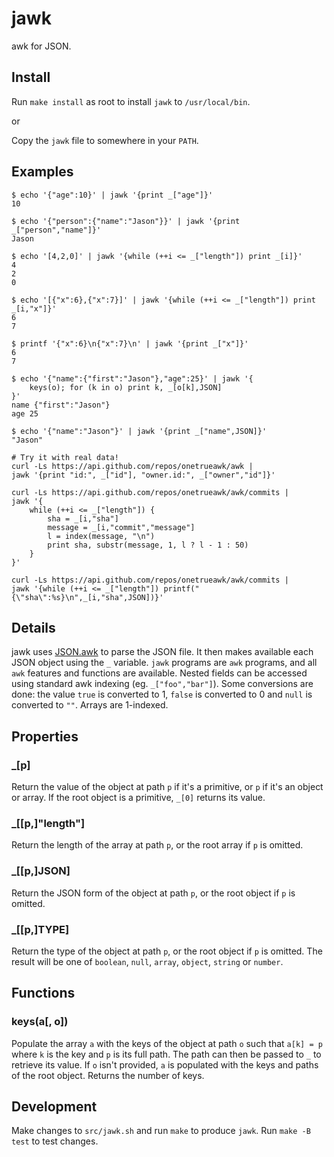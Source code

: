 # jawk

awk for JSON.

## Install

Run `make install` as root to install `jawk` to `/usr/local/bin`.

or

Copy the `jawk` file to somewhere in your `PATH`.

## Examples

```shell
$ echo '{"age":10}' | jawk '{print _["age"]}'
10

$ echo '{"person":{"name":"Jason"}}' | jawk '{print _["person","name"]}'
Jason

$ echo '[4,2,0]' | jawk '{while (++i <= _["length"]) print _[i]}'
4
2
0

$ echo '[{"x":6},{"x":7}]' | jawk '{while (++i <= _["length"]) print _[i,"x"]}'
6
7

$ printf '{"x":6}\n{"x":7}\n' | jawk '{print _["x"]}'
6
7

$ echo '{"name":{"first":"Jason"},"age":25}' | jawk '{
	keys(o); for (k in o) print k, _[o[k],JSON]
}'
name {"first":"Jason"}
age 25

$ echo '{"name":"Jason"}' | jawk '{print _["name",JSON]}'
"Jason"

# Try it with real data!
curl -Ls https://api.github.com/repos/onetrueawk/awk |
jawk '{print "id:", _["id"], "owner.id:", _["owner","id"]}'

curl -Ls https://api.github.com/repos/onetrueawk/awk/commits |
jawk '{
	while (++i <= _["length"]) {
		sha = _[i,"sha"]
		message = _[i,"commit","message"]
		l = index(message, "\n")
		print sha, substr(message, 1, l ? l - 1 : 50)
	}
}'

curl -Ls https://api.github.com/repos/onetrueawk/awk/commits |
jawk '{while (++i <= _["length"]) printf("{\"sha\":%s}\n",_[i,"sha",JSON])}'
```

## Details

jawk uses [JSON.awk](https://github.com/step-/JSON.awk) to parse the JSON file.
It then makes available each JSON object using the `_` variable. `jawk`
programs are `awk` programs, and all `awk` features and functions are
available. Nested fields can be accessed using standard awk indexing (eg.
`_["foo","bar"]`). Some conversions are done: the value `true` is converted to
1, `false` is converted to 0 and `null` is converted to `""`. Arrays are
1-indexed.

## Properties

### _[p]

Return the value of the object at path `p` if it's a primitive, or `p` if it's
an object or array. If the root object is a primitive, `_[0]` returns its
value.

### _[[p,]"length"]

Return the length of the array at path `p`, or the root array if `p` is
omitted.

### _[[p,]JSON]

Return the JSON form of the object at path `p`, or the root object if `p` is
omitted.

### _[[p,]TYPE]

Return the type of the object at path `p`, or the root object if `p` is
omitted. The result will be one of `boolean`, `null`, `array`, `object`,
`string` or `number`.

## Functions

### keys(a[, o])

Populate the array `a` with the keys of the object at path `o` such that `a[k]
= p` where `k` is the key and `p` is its full path. The path can then be passed
to `_` to retrieve its value. If `o` isn't provided, `a` is populated with the
keys and paths of the root object. Returns the number of keys.

## Development

Make changes to `src/jawk.sh` and run `make` to produce `jawk`. Run `make -B
test` to test changes.
